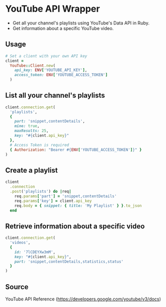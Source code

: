 # YouTube API Wrapper

- Get all your channel's playlists using YouTube's Data API in Ruby.
- Get information about a specific YouTube video.

## Usage

```ruby
# Set a client with your own API key
client =
  YouTube::Client.new(
    api_key: ENV['YOUTUBE_API_KEY'],
    access_token: ENV['YOUTUBE_ACCESS_TOKEN']
  )
```

## List all your channel's playlists

```ruby
client.connection.get(
  'playlists',
  {
    part: 'snippet,contentDetails',
    mine: true,
    maxResults: 25,
    key: "#{client.api_key}"
  },
  # Access Token is required
  { Authorization: "Bearer #{ENV['YOUTUBE_ACCESS_TOKEN']}" }
)
```

## Create a playlist

```ruby
client
  .connection
  .post('playlists') do |req|
    req.params['part'] = 'snippet,contentDetails'
    req.params['key'] = client.api_key
    req.body = { snippet: { title: 'My Playlist' } }.to_json
  end
```

## Retrieve information about a specific video

```ruby
client.connection.get(
  'videos',
  {
    id: '7lCDEYXw3mM',
    key: "#{client.api_key}",
    part: 'snippet,contentDetails,statistics,status'
  }
)
```

## Source

YouTube API Reference (https://developers.google.com/youtube/v3/docs)
